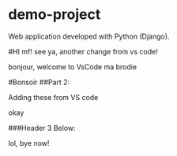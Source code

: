 # demo-project
Web application developed with Python (Django).

#HI mf! see ya, another change from vs code!

bonjour, welcome to VsCode ma brodie


#Bonsoir
##Part 2:



Adding these from VS code


okay

###Header 3 Below:

lol, bye now!
